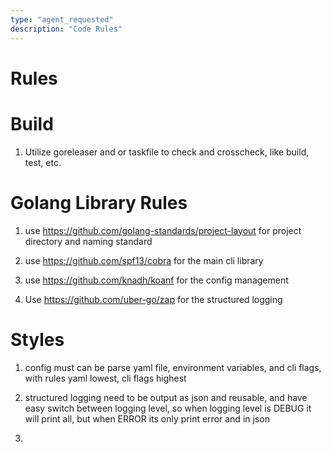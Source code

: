 ```yaml
---
type: "agent_requested"
description: "Code Rules"
---
```


# Rules

# Build

1. Utilize goreleaser and or taskfile to check and crosscheck, like build, test, etc.

# Golang Library Rules

1. use https://github.com/golang-standards/project-layout for project directory and naming standard

2. use https://github.com/spf13/cobra for the main cli library

3. use https://github.com/knadh/koanf for the config management

4. Use https://github.com/uber-go/zap for the structured logging

# Styles

1. config must can be parse yaml file, environment variables, and cli flags, with rules yaml lowest, cli flags highest

2. structured logging need to be output as json and reusable, and have easy switch between logging level, so when logging level is DEBUG it will print all, but when ERROR its only print error and in json

3.
